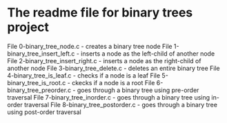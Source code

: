 # The readme file for binary trees project  

File 0-binary_tree_node.c - creates a binary tree node
File 1-binary_tree_insert_left.c - inserts a node as the left-child of another node
File 2-binary_tree_insert_right.c - inserts a node as the right-child of another node
File 3-binary_tree_delete.c - deletes an entire binary tree
File 4-binary_tree_is_leaf.c - checks if a node is a leaf
File 5-binary_tree_is_root.c - ckecks if a node is a root
File 6-binary_tree_preorder.c - goes through a binary tree using pre-order traversal
File 7-binary_tree_inorder.c - goes through a binary tree using in-order traversal
File 8-binary_tree_postorder.c - goes through a binary tree using post-order traversal
